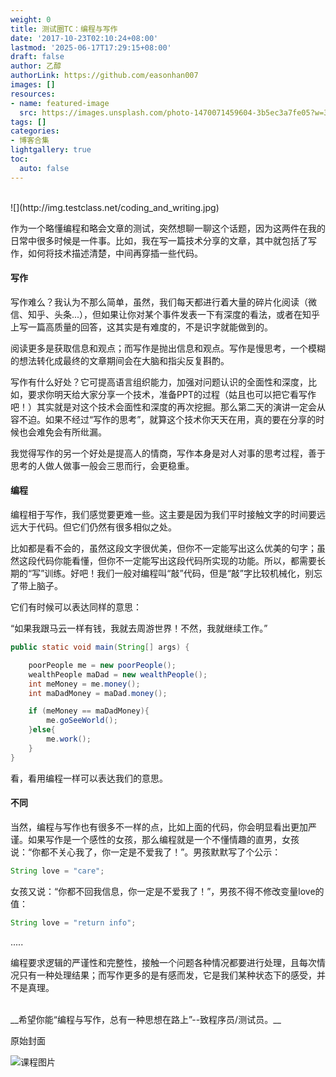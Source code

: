 ```yaml
---
weight: 0
title: 测试圈TC：编程与写作
date: '2017-10-23T02:10:24+08:00'
lastmod: '2025-06-17T17:29:15+08:00'
draft: false
author: 乙醇
authorLink: https://github.com/easonhan007
images: []
resources:
- name: featured-image
  src: https://images.unsplash.com/photo-1470071459604-3b5ec3a7fe05?w=300
tags: []
categories:
- 博客合集
lightgallery: true
toc:
  auto: false
---
```




<br>
![](http://img.testclass.net/coding_and_writing.jpg)

作为一个略懂编程和略会文章的测试，突然想聊一聊这个话题，因为这两件在我的日常中很多时候是一件事。比如，我在写一篇技术分享的文章，其中就包括了写作，如何将技术描述清楚，中间再穿插一些代码。

#### 写作

写作难么？我认为不那么简单，虽然，我们每天都进行着大量的碎片化阅读（微信、知乎、头条...），但如果让你对某个事件发表一下有深度的看法，或者在知乎上写一篇高质量的回答，这其实是有难度的，不是识字就能做到的。

阅读更多是获取信息和观点；而写作是抛出信息和观点。写作是慢思考，一个模糊的想法转化成最终的文章期间会在大脑和指尖反复斟酌。

写作有什么好处？它可提高语言组织能力，加强对问题认识的全面性和深度，比如，要求你明天给大家分享一个技术，准备PPT的过程（姑且也可以把它看写作吧！）其实就是对这个技术会面性和深度的再次挖掘。那么第二天的演讲一定会从容不迫。如果不经过“写作的思考”，就算这个技术你天天在用，真的要在分享的时候也会难免会有所纰漏。

我觉得写作的另一个好处是提高人的情商，写作本身是对人对事的思考过程，善于思考的人做人做事一般会三思而行，会更稳重。



#### 编程

编程相于写作，我们感觉要更难一些。这主要是因为我们平时接触文字的时间要远远大于代码。但它们仍然有很多相似之处。

比如都是看不会的，虽然这段文字很优美，但你不一定能写出这么优美的句字；虽然这段代码你能看懂，但你不一定能写出这段代码所实现的功能。所以，都需要长期的“写”训练。好吧！我们一般对编程叫“敲”代码，但是“敲”字比较机械化，别忘了带上脑子。

它们有时候可以表达同样的意思：

“如果我跟马云一样有钱，我就去周游世界！不然，我就继续工作。”
```Java
public static void main(String[] args) {

    poorPeople me = new poorPeople();
    wealthPeople maDad = new wealthPeople();
    int meMoney = me.money();
    int maDadMoney = maDad.money();

    if (meMoney == maDadMoney){
        me.goSeeWorld();
    }else{
        me.work();
    }
}
```

看，看用编程一样可以表达我们的意思。



#### 不同

当然，编程与写作也有很多不一样的点，比如上面的代码，你会明显看出更加严谨。如果写作是一个感性的女孩，那么编程就是一个不懂情趣的直男，女孩说：“你都不关心我了，你一定是不爱我了！”。男孩默默写了个公示：

```Java
String love = "care";
```

女孩又说：“你都不回我信息，你一定是不爱我了！”，男孩不得不修改变量love的值：

```Java
String love = "return info";
```

.....

编程要求逻辑的严谨性和完整性，接触一个问题各种情况都要进行处理，且每次情况只有一种处理结果；而写作更多的是有感而发，它是我们某种状态下的感受，并不是真理。

<br>
__希望你能“编程与写作，总有一种思想在路上”--致程序员/测试员。__




原始封面

![课程图片](https://images.unsplash.com/photo-1470071459604-3b5ec3a7fe05?w=300)

